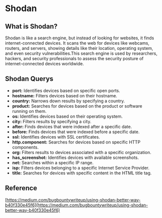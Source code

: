 # **Shodan** #

## **What is Shodan?** ##

Shodan is like a search engine, but instead of looking for websites, it finds internet-connected devices. It scans the web for devices like webcams, routers, and servers, showing details like their location, operating system, and even security vulnerabilities.This search engine is used by researchers, hackers, and security professionals to assess the security posture of internet-connected devices worldwide.

## **Shodan Querys** ##
* **port:** Identifies devices based on specific open ports.
* **hostname:** Filters devices based on their hostname.
* **country:** Narrows down results by specifying a country.
* **product:** Searches for devices based on the product or software running on them.
* **os:** Identifies devices based on their operating system.
* **city:** Filters results by specifying a city.
* **after:** Finds devices that were indexed after a specific date.
* **before:** Finds devices that were indexed before a specific date.
* **ssl:** Identifies devices with SSL certificates.
* **http.component:** Searches for devices based on specific HTTP components.
* **org:** Filters results to devices associated with a specific organization.
* **has_screenshot:** Identifies devices with available screenshots.
* **net:** Searches within a specific IP range.
* **isp:** Filters devices belonging to a specific Internet Service Provider.
* **title:** Searches for devices with specific content in the HTML title tag.

## **Reference** ##
[https://medium.com/bugbountywriteup/using-shodan-better-way-b40f330e45f6](https://medium.com/bugbountywriteup/using-shodan-better-way-b40f330e45f6)

